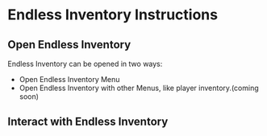 Endless Inventory Instructions
==============================
Open Endless Inventory
----------------------
  Endless Inventory can be opened in two ways:
  + Open Endless Inventory Menu
  + Open Endless Inventory with other Menus, like player inventory.(coming soon)

Interact with Endless Inventory
-------------------------------
